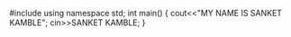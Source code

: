 #include<iostream>
using namespace std;
int main()
{
  cout<<"MY NAME IS SANKET KAMBLE";
  cin>>SANKET KAMBLE;
}
